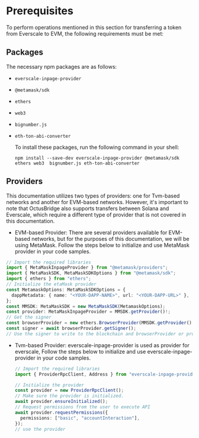 # Prerequisites

To perform operations mentioned in this section for transferring a token from Everscale to EVM, the following requirements must be met:

## Packages

The necessary npm packages are as follows:

- `everscale-inpage-provider`
- `@metamask/sdk`
- `ethers`
- `web3`
- `bignumber.js`
- `eth-ton-abi-converter`

  To install these packages, run the following command in your shell:

  ```shell
  npm install --save-dev everscale-inpage-provider @metamask/sdk ethers web3  bignumber.js eth-ton-abi-converter
  ```

## Providers

This documentation utilizes two types of providers: one for Tvm-based networks and another for EVM-based networks. However, it's important to note that OctusBridge also supports transfers between Solana and Everscale, which require a different type of provider that is not covered in this documentation.

- EVM-based Provider:
  There are several providers available for EVM-based networks, but for the purposes of this documentation, we will be using MetaMask. Follow the steps below to initialize and use MetaMask provider in your code samples.

```typescript
// Import the required libraries
import { MetaMaskInpageProvider } from "@metamask/providers";
import { MetaMaskSDK, MetaMaskSDKOptions } from "@metamask/sdk";
import { ethers } from "ethers";
// Initialize the etaMask provider
const MetamaskOptions: MetaMaskSDKOptions = {
  dappMetadata: { name: "<YOUR-DAPP-NAME>", url: "<YOUR-DAPP-URL>" },
};
const MMSDK: MetaMaskSDK = new MetaMaskSDK(MetamaskOptions);
const provider: MetaMaskInpageProvider = MMSDK.getProvider()!;
// Get the signer
const browserProvider = new ethers.BrowserProvider(MMSDK.getProvider()!);
const signer = await browserProvider.getSigner();
// Use the signer to write to the blockchain and browserProvider or provider to read from the blockchain
```

- Tvm-based Provider:
  everscale-inpage-provider is used as provider for everscale, Follow the steps below to initialize and use everscale-inpage-provider in your code samples.

  ```typescript
  // Import the required libraries
  import { ProviderRpcClient, Address } from "everscale-inpage-provider";

  // Initialize the provider
  const provider = new ProviderRpcClient();
  // Make sure the provider is initialized.
  await provider.ensureInitialized();
  // Request permissions from the user to execute API
  await provider.requestPermissions({
    permissions: ["basic", "accountInteraction"],
  });
  // use the provider
  ```
